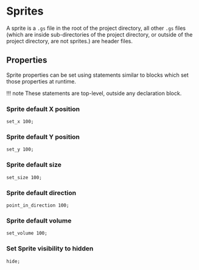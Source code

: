 # Sprites

A sprite is a `.gs` file in the root of the project directory, all other `.gs` files
(which are inside sub-directories of the project directory, or outside of the project
directory, are not sprites.) are header files.

## Properties

Sprite properties can be set using statements similar to blocks which set those
properties at runtime.

!!! note
    These statements are top-level, outside any declaration block.

### Sprite default X position

```goboscript
set_x 100;
```

### Sprite default Y position

```goboscript
set_y 100;
```

### Sprite default size

```goboscript
set_size 100;
```

### Sprite default direction

```goboscript
point_in_direction 100;
```

### Sprite default volume

```goboscript
set_volume 100;
```

### Set Sprite visibility to hidden

```goboscript
hide;
```
